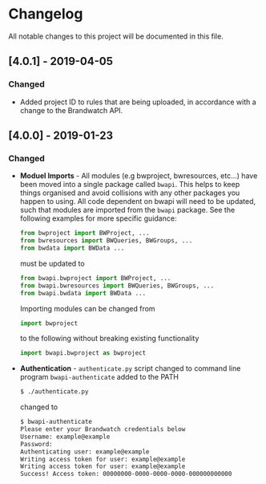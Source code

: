 # Changelog
All notable changes to this project will be documented in this file.

## [4.0.1] - 2019-04-05
### Changed
* Added project ID to rules that are being uploaded, in accordance with a change to the Brandwatch API.

## [4.0.0] - 2019-01-23
### Changed
* **Moduel Imports** - All modules (e.g bwproject, bwresources, etc...) have been moved into a single package called `bwapi`. This helps to keep things organised and avoid collisions with any other packages you happen to using. All code dependent on bwapi will need to be updated, such that modules are imported from the `bwapi` package. See the following examples for more specific guidance:
    ```python
    from bwproject import BWProject, ...
    from bwresources import BWQueries, BWGroups, ...
    from bwdata import BWData ...
    ```
    must be updated to
    ```python
    from bwapi.bwproject import BWProject, ...
    from bwapi.bwresources import BWQueries, BWGroups, ...
    from bwapi.bwdata import BWData ...
    ```
    Importing modules can be changed from
    ```python
    import bwproject
    ```
    to the following without breaking existing functionality
    ```python
    import bwapi.bwproject as bwproject
    ```
* **Authentication** - `authenticate.py` script changed to command line program `bwapi-authenticate` added to the PATH
    ```bash
    $ ./authenticate.py
    ```
    changed to
    ```bash
    $ bwapi-authenticate
    Please enter your Brandwatch credentials below
    Username: example@example
    Password:
    Authenticating user: example@example
    Writing access token for user: example@example
    Writing access token for user: example@example
    Success! Access token: 00000000-0000-0000-0000-000000000000
    ```